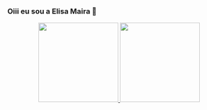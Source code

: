 ### Oiii eu sou a Elisa Maira 👋

<div align="center">
  <a href="https://github.com/Elisamai">
  <img height="180em" src="https://github-readme-stats.vercel.app/api?username=Elisamai&show_icons=true&theme=dracula&include_all_commits=true&count_private=true"/>
  <img height="180em" src="https://github-readme-stats.vercel.app/api/top-langs/?username=Elisamai&layout=compact&langs_count=7&theme=dracula"/>
</div>

